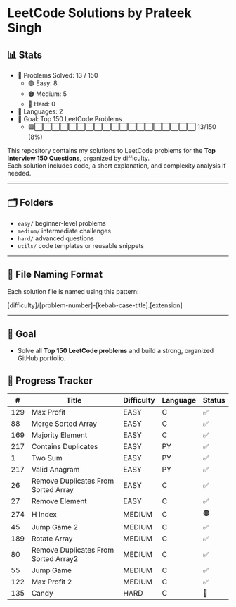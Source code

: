 # LeetCode Solutions by Prateek Singh
<!-- STATS_START -->
## :bar_chart: Stats
- :1234: Problems Solved: 13 / 150
  - :green_circle: Easy: 8
  - :orange_circle: Medium: 5
  - :red_circle: Hard: 0
- :jigsaw: Languages: 2
- :dart: Goal: Top 150 LeetCode Problems
  - :green_square::white_large_square::white_large_square::white_large_square::white_large_square::white_large_square::white_large_square::white_large_square::white_large_square::white_large_square::white_large_square::white_large_square::white_large_square::white_large_square::white_large_square::white_large_square::white_large_square::white_large_square::white_large_square::white_large_square: 13/150 (8%)
<!-- STATS_END -->






















































































































<!-- STATS_END -->
<!-- STATS_END -->
<!-- STATS_END -->
<!-- STATS_END -->
<!-- STATS_END -->
<!-- STATS_END -->
<!-- STATS_END -->
<!-- STATS_END -->



This repository contains my solutions to LeetCode problems for the **Top Interview 150 Questions**, organized by difficulty.  
Each solution includes code, a short explanation, and complexity analysis if needed.

---

## :card_index_dividers: Folders

- `easy/` beginner-level problems  
- `medium/` intermediate challenges  
- `hard/` advanced questions  
- `utils/` code templates or reusable snippets

---

## :receipt: File Naming Format

Each solution file is named using this pattern:

[difficulty]/[problem-number]-[kebab-case-title].[extension]

---

## :rocket: Goal

- Solve all **Top 150 LeetCode problems** and build a strong, organized GitHub portfolio.

<!-- TRACKER_END -->

<!-- TRACKER_END -->

<!-- TRACKER_END -->

<!-- TRACKER_END -->

<!-- TRACKER_END -->

<!-- TRACKER_END -->

<!-- TRACKER_END -->

<!-- TRACKER_START -->
## :calendar: Progress Tracker
| # | Title | Difficulty | Language | Status |
|---|-------|------------|----------|--------|
| 129 | Max Profit | EASY | C | :white_check_mark: |
| 88 | Merge Sorted Array | EASY | C | :white_check_mark: |
| 169 | Majority Element | EASY | C | :white_check_mark: |
| 217 | Contains Duplicates | EASY | PY | :white_check_mark: |
| 1 | Two Sum | EASY | PY | :white_check_mark: |
| 217 | Valid Anagram | EASY | PY | :white_check_mark: |
| 26 | Remove Duplicates From Sorted Array | EASY | C | :white_check_mark: |
| 27 | Remove Element | EASY | C | :white_check_mark: |
| 274 | H Index | MEDIUM | C | :orange_circle: |
| 45 | Jump Game 2 | MEDIUM | C | :white_check_mark: |
| 189 | Rotate Array | MEDIUM | C | :white_check_mark: |
| 80 | Remove Duplicates From Sorted Array2 | MEDIUM | C | :white_check_mark: |
| 55 | Jump Game | MEDIUM | C | :white_check_mark: |
| 122 | Max Profit 2 | MEDIUM | C | :white_check_mark: |
| 135 | Candy | HARD | C | :red_circle: |
<!-- TRACKER_END -->






















































































































<!-- TRACKER_END -->
